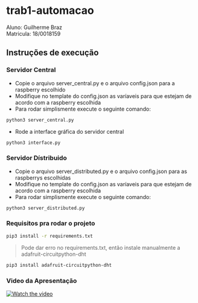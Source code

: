 # trab1-automacao
Aluno: Guilherme Braz</br>
Matricula: 18/0018159

## Instruções de execução
### Servidor Central
- Copie o arquivo server_central.py e o arquivo config.json para a raspberry escolhido
- Modifique no template do config.json as varíaveis para que estejam de acordo com a raspberry escolhida
- Para rodar simplismente execute o seguinte comando:
```bash
python3 server_central.py
```
- Rode a interface gráfica do servidor central
```bash
python3 interface.py
```
### Servidor Dístribuido
- Copie o arquivo server_distributed.py e o arquivo config.json para as raspberrys escolhidas
- Modifique no template do config.json as varíaveis para que estejam de acordo com a raspberry escolhida
- Para rodar simplismente execute o seguinte comando:
```bash
python3 server_distributed.py
```

### Requisitos pra rodar o projeto
```bash
pip3 install -r requirements.txt
```
> Pode dar erro no requirements.txt, então instale manualmente a adafruit-circuitpython-dht
```bash
pip3 install adafruit-circuitpython-dht
```
### Video da Apresentação
[![Watch the video](https://img.youtube.com/vi/bQ6lO6SFcgM/maxresdefault.jpg)](https://youtu.be/bQ6lO6SFcgM)
